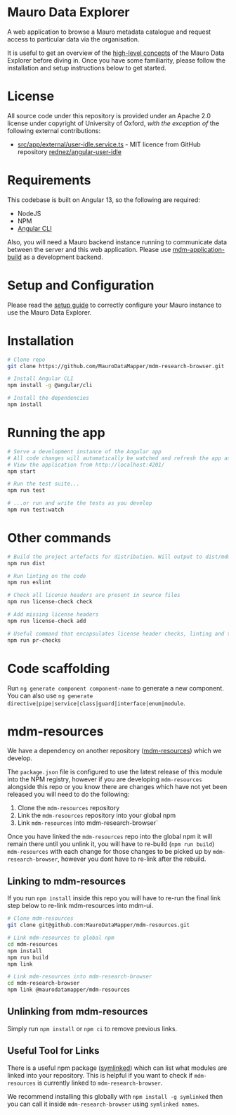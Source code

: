 # Mauro Data Explorer

A web application to browse a Mauro metadata catalogue and request access to particular
data via the organisation.

It is useful to get an overview of the [high-level concepts](docs/CONCEPTS.md) of the
Mauro Data Explorer before diving in. Once you have some familiarity, please follow the
installation and setup instructions below to get started.

# License

All source code under this repository is provided under an Apache 2.0 license under
copyright of University of Oxford, _with the exception of_ the following external
contributions:

- [src/app/external/user-idle.service.ts](src/app/external/user-idle.service.ts) - MIT
  licence from GitHub repository
  [rednez/angular-user-idle](https://github.com/rednez/angular-user-idle)

# Requirements

This codebase is built on Angular 13, so the following are required:

- NodeJS
- NPM
- [Angular CLI](https://github.com/angular/angular-cli)

Also, you will need a Mauro backend instance running to communicate data between the
server and this web application. Please use
[mdm-application-build](https://github.com/MauroDataMapper/mdm-application-build) as a
development backend.

# Setup and Configuration

Please read the [setup guide](docs/SETUP.md) to correctly configure your Mauro instance to
use the Mauro Data Explorer.

# Installation

```bash
# Clone repo
git clone https://github.com/MauroDataMapper/mdm-research-browser.git

# Install Angular CLI
npm install -g @angular/cli

# Install the dependencies
npm install
```

# Running the app

```bash
# Serve a development instance of the Angular app
# All code changes will automatically be watched and refresh the app as you go
# View the application from http://localhost:4201/
npm start

# Run the test suite...
npm run test

# ...or run and write the tests as you develop
npm run test:watch
```

# Other commands

```bash
# Build the project artefacts for distribution. Will output to dist/mdm-research-browser
npm run dist

# Run linting on the code
npm run eslint

# Check all license headers are present in source files
npm run license-check check

# Add missing license headers
npm run license-check add

# Useful command that encapsulates license header checks, linting and testing in one go. Helpful when preparing for submitting pull requests
npm run pr-checks
```

# Code scaffolding

Run `ng generate component component-name` to generate a new component. You can also use
`ng generate directive|pipe|service|class|guard|interface|enum|module`.

# mdm-resources

We have a dependency on another repository
([mdm-resources](https://github.com/MauroDataMapper/mdm-resources)) which we develop.

The `package.json` file is configured to use the latest release of this module into the
NPM registry, however if you are developing `mdm-resources` alongside this repo or you
know there are changes which have not yet been released you will need to do the following:

1. Clone the `mdm-resources` repository
2. Link the `mdm-resources` repository into your global npm
3. Link `mdm-resources` into mdm-research-browser`

Once you have linked the `mdm-resources` repo into the global npm it will remain there
until you unlink it, you will have to re-build (`npm run build`) `mdm-resources` with each
change for those changes to be picked up by `mdm-research-browser`, however you dont have
to re-link after the rebuild.

## Linking to mdm-resources

If you run `npm install` inside this repo you will have to re-run the final link step
below to re-link mdm-resources into mdm-ui.

```bash
# Clone mdm-resources
git clone git@github.com:MauroDataMapper/mdm-resources.git

# Link mdm-resources to global npm
cd mdm-resources
npm install
npm run build
npm link

# Link mdm-resources into mdm-research-browser
cd mdm-research-browser
npm link @maurodatamapper/mdm-resources
```

## Unlinking from mdm-resources

Simply run `npm install` or `npm ci` to remove previous links.

## Useful Tool for Links

There is a useful npm package ([symlinked](https://www.npmjs.com/package/symlinked)) which
can list what modules are linked into your repository. This is helpful if you want to
check if `mdm-resources` is currently linked to `mdm-research-browser`.

We recommend installing this globally with `npm install -g symlinked` then you can call it
inside `mdm-research-browser` using `symlinked names`.
